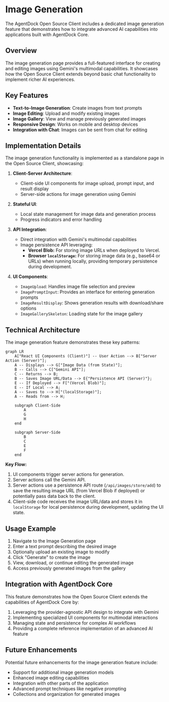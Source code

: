 # Image Generation

The AgentDock Open Source Client includes a dedicated image generation feature that demonstrates how to integrate advanced AI capabilities into applications built with AgentDock Core.

## Overview

The image generation page provides a full-featured interface for creating and editing images using Gemini's multimodal capabilities. It showcases how the Open Source Client extends beyond basic chat functionality to implement richer AI experiences.

## Key Features

- **Text-to-Image Generation**: Create images from text prompts
- **Image Editing**: Upload and modify existing images
- **Image Gallery**: View and manage previously generated images
- **Responsive Design**: Works on mobile and desktop devices
- **Integration with Chat**: Images can be sent from chat for editing

## Implementation Details

The image generation functionality is implemented as a standalone page in the Open Source Client, showcasing:

1. **Client-Server Architecture**: 
   - Client-side UI components for image upload, prompt input, and result display
   - Server-side actions for image generation using Gemini

2. **Stateful UI**:
   - Local state management for image data and generation process
   - Progress indicators and error handling

3. **API Integration**:
   - Direct integration with Gemini's multimodal capabilities
   - Image persistence API leveraging:
       - **Vercel Blob:** For storing image URLs when deployed to Vercel.
       - **Browser `localStorage`:** For storing image data (e.g., base64 or URLs) when running locally, providing temporary persistence during development.

4. **UI Components**:
   - `ImageUpload`: Handles image file selection and preview
   - `ImagePromptInput`: Provides an interface for entering generation prompts
   - `ImageResultDisplay`: Shows generation results with download/share options
   - `ImageGallerySkeleton`: Loading state for the image gallery

## Technical Architecture

The image generation feature demonstrates these key patterns:

```mermaid
graph LR
    A["React UI Components (Client)"] -- User Action --> B["Server Action (Server)"];
    A -- Displays --> G["Image Data (from State)"];
    B -- Calls --> C["Gemini API"];
    C -- Returns --> B;
    B -- Saves Image URL/Data --> E{"Persistence API (Server)"};
    E -- If Deployed --> F["(Vercel Blob)"];
    E -- If Local --> A;
    A -- Saves to --> H["(localStorage)"];
    A -- Reads from --> H;

    subgraph Client-Side
        A
        G
        H
    end

    subgraph Server-Side
        B
        C
        E
        F
    end
```

**Key Flow:**
1. UI components trigger server actions for generation.
2. Server actions call the Gemini API.
3. Server actions use a persistence API route (`/api/images/store/add`) to save the resulting image URL (from Vercel Blob if deployed) or potentially pass data back to the client.
4. Client-side code receives the image URL/data and stores it in `localStorage` for local persistence during development, updating the UI state.

## Usage Example

1. Navigate to the Image Generation page
2. Enter a text prompt describing the desired image
3. Optionally upload an existing image to modify
4. Click "Generate" to create the image
5. View, download, or continue editing the generated image
6. Access previously generated images from the gallery

## Integration with AgentDock Core

This feature demonstrates how the Open Source Client extends the capabilities of AgentDock Core by:

1. Leveraging the provider-agnostic API design to integrate with Gemini
2. Implementing specialized UI components for multimodal interactions
3. Managing state and persistence for complex AI workflows
4. Providing a complete reference implementation of an advanced AI feature

## Future Enhancements

Potential future enhancements for the image generation feature include:

- Support for additional image generation models
- Enhanced image editing capabilities
- Integration with other parts of the application
- Advanced prompt techniques like negative prompting
- Collections and organization for generated images 